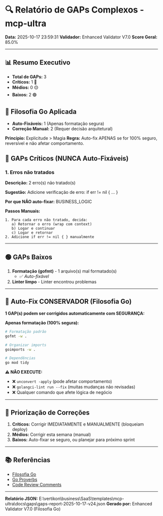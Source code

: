 # 🔍 Relatório de GAPs Complexos - mcp-ultra

**Data:** 2025-10-17 23:59:31
**Validador:** Enhanced Validator V7.0
**Score Geral:** 85.0%

---

## 📊 Resumo Executivo

- **Total de GAPs:** 3
- **Críticos:** 1 🔴
- **Médios:** 0 🟡
- **Baixos:** 2 🟢

## 🎯 Filosofia Go Aplicada

- **Auto-Fixáveis:** 1 (Apenas formatação segura)
- **Correção Manual:** 2 (Requer decisão arquitetural)

**Princípio:** Explicitude > Magia
**Regra:** Auto-fix APENAS se for 100% seguro, reversível e não afetar comportamento.

## 🔴 GAPs Críticos (NUNCA Auto-Fixáveis)

### 1. Erros não tratados

**Descrição:** 2 erro(s) não tratado(s)

**Sugestão:** Adicione verificação de erro: if err != nil { ... }

**Por que NÃO auto-fixar:** BUSINESS_LOGIC

**Passos Manuais:**
```
1. Para cada erro não tratado, decida:
   a) Retornar o erro (wrap com context)
   b) Logar e continuar
   c) Logar e retornar
2. Adicione if err != nil { } manualmente
```

---

## 🟢 GAPs Baixos

1. **Formatação (gofmt)** - 1 arquivo(s) mal formatado(s)
   - ✅ *Auto-fixável*
2. **Linter limpo** - Linter encontrou problemas

---

## 🤖 Auto-Fix CONSERVADOR (Filosofia Go)

**1 GAP(s) podem ser corrigidos automaticamente com SEGURANÇA:**

**Apenas formatação (100% segura):**
```bash
# Formatação padrão
gofmt -w .

# Organizar imports
goimports -w .

# Dependências
go mod tidy
```

**⚠️ NÃO EXECUTE:**
- ❌ `unconvert -apply` (pode afetar comportamento)
- ❌ `golangci-lint run --fix` (muitas mudanças não revisadas)
- ❌ Qualquer comando que afete lógica de negócio

---

## 🎯 Priorização de Correções

1. **Críticos:** Corrigir IMEDIATAMENTE e MANUALMENTE (bloqueiam deploy)
2. **Médios:** Corrigir esta semana (manual)
3. **Baixos:** Auto-fixar se seguro, ou planejar para próximo sprint

---

## 📚 Referências

- [Filosofia Go](https://go.dev/doc/effective_go)
- [Go Proverbs](https://go-proverbs.github.io/)
- [Code Review Comments](https://github.com/golang/go/wiki/CodeReviewComments)

---

**Relatório JSON:** E:\vertikon\business\SaaS\templates\mcp-ultra\docs\gaps\gaps-report-2025-10-17-v24.json
**Gerado por:** Enhanced Validator V7.0 (Filosofia Go)
